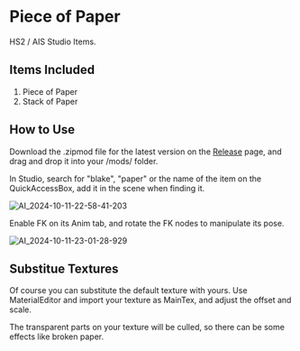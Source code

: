 # Piece of Paper
HS2 / AIS Studio Items.

## Items Included
1. Piece of Paper
2. Stack of Paper

## How to Use
Download the .zipmod file for the latest version on the [Release](https://github.com/Blatke/Piece-of-Paper/releases) page, and drag and drop it into your /mods/ folder.

In Studio, search for "blake", "paper" or the name of the item on the QuickAccessBox, add it in the scene when finding it.

![AI_2024-10-11-22-58-41-203](https://github.com/user-attachments/assets/458e0653-b3eb-4e5b-b643-3a7295d76a58)

Enable FK on its Anim tab, and rotate the FK nodes to manipulate its pose. 

![AI_2024-10-11-23-01-28-929](https://github.com/user-attachments/assets/0ddef366-0f80-43cb-ae31-dacab894086d)

## Substitue Textures
Of course you can substitute the default texture with yours. Use MaterialEditor and import your texture as MainTex, and adjust the offset and scale.

The transparent parts on your texture will be culled, so there can be some effects like broken paper.
